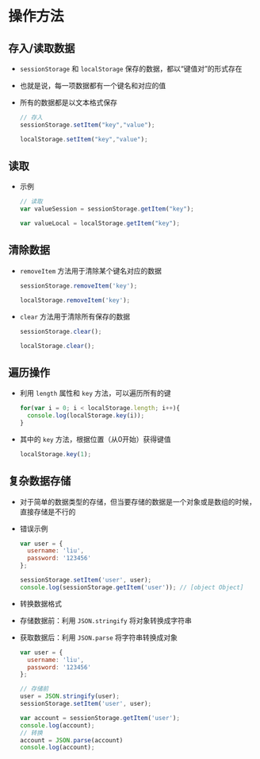 # 操作方法

## 存入/读取数据

  - `sessionStorage` 和 `localStorage` 保存的数据，都以“键值对”的形式存在

  - 也就是说，每一项数据都有一个键名和对应的值

  - 所有的数据都是以文本格式保存

    ```javascript
    // 存入
    sessionStorage.setItem("key","value");

    localStorage.setItem("key","value");
    ```

## 读取

  - 示例

    ```javascript
    // 读取
    var valueSession = sessionStorage.getItem("key");

    var valueLocal = localStorage.getItem("key");
    ```

## 清除数据

  - `removeItem` 方法用于清除某个键名对应的数据

    ```javascript
    sessionStorage.removeItem('key');

    localStorage.removeItem('key');
    ```

  - `clear` 方法用于清除所有保存的数据

    ```javascript
    sessionStorage.clear();

    localStorage.clear();
    ```

## 遍历操作

  - 利用 `length` 属性和 `key` 方法，可以遍历所有的键

    ```javascript
    for(var i = 0; i < localStorage.length; i++){
      console.log(localStorage.key(i));
    }
    ```

  - 其中的 `key` 方法，根据位置（从0开始）获得键值

    ```javascript
    localStorage.key(1);
    ```

## 复杂数据存储

  - 对于简单的数据类型的存储，但当要存储的数据是一个对象或是数组的时候，直接存储是不行的

  - 错误示例

    ```javascript
    var user = {
      username: 'liu',
      password: '123456'
    };

    sessionStorage.setItem('user', user);
    console.log(sessionStorage.getItem('user')); // [object Object]
    ```

  - 转换数据格式

  - 存储数据前：利用 `JSON.stringify` 将对象转换成字符串

  - 获取数据后：利用 `JSON.parse` 将字符串转换成对象

    ```javascript
    var user = {
      username: 'liu',
      password: '123456'
    };

    // 存储前
    user = JSON.stringify(user);
    sessionStorage.setItem('user', user);

    var account = sessionStorage.getItem('user');
    console.log(account);
    // 转换
    account = JSON.parse(account)
    console.log(account);
    ```
